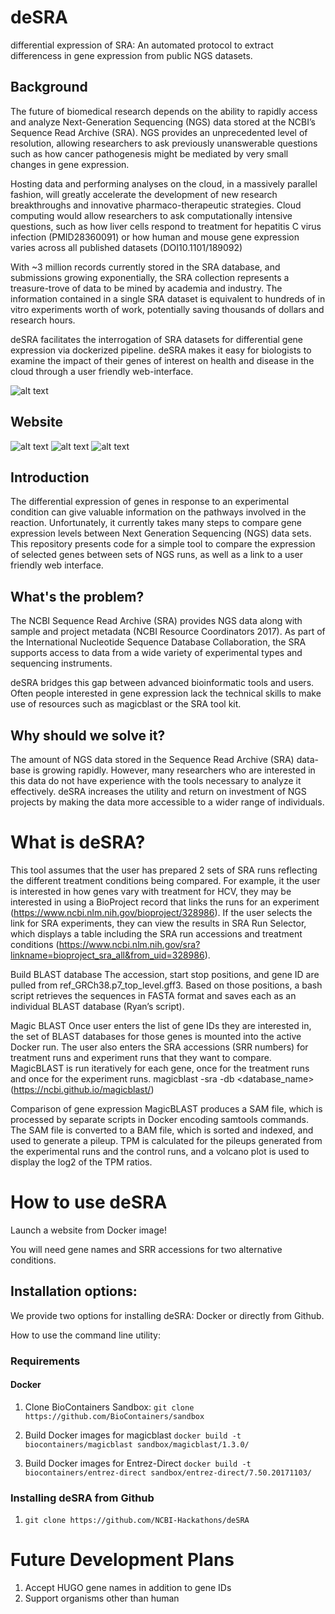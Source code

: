 # deSRA
differential expression of SRA: An automated protocol to extract differencess in gene expression from public NGS datasets.

## Background
The future of biomedical research depends on the ability to rapidly access and analyze Next-Generation Sequencing (NGS) data stored at the NCBI’s Sequence Read Archive (SRA). NGS provides an unprecedented level of resolution, allowing researchers to ask previously unanswerable questions such as how cancer pathogenesis might be mediated by very small changes in gene expression.
 
Hosting data and performing analyses on the cloud, in a massively parallel fashion, will greatly accelerate the development of new research breakthroughs and innovative pharmaco-therapeutic strategies. Cloud computing would allow researchers to ask computationally intensive questions, such as how liver cells respond to treatment for hepatitis C virus infection (PMID28360091) or how human and mouse gene expression varies across all published datasets (DOI10.1101/189092)
 
With ~3 million records currently stored in the SRA database, and submissions growing exponentially, the SRA collection represents a treasure-trove of data to be mined by academia and industry.  The information contained in a single SRA dataset is equivalent to hundreds of in vitro experiments worth of work, potentially saving thousands of dollars and research hours. 
 
deSRA facilitates the interrogation of SRA datasets for differential gene expression via dockerized pipeline. deSRA makes it easy for biologists to examine the impact of their genes of interest on health and disease in the cloud through a user friendly web-interface. 

![alt text](https://user-images.githubusercontent.com/12971527/32506375-62c19028-c3b2-11e7-9377-848b3e50016e.jpg "Overview Diagram")

## Website
![alt text](https://user-images.githubusercontent.com/12971527/32568276-c0a25ab8-c48b-11e7-8143-08cebecc6b1c.png "Input page")
![alt text](https://user-images.githubusercontent.com/12971527/32507427-6280a0ba-c3b5-11e7-8ecb-d24365631596.png "Output page")
![alt text](https://user-images.githubusercontent.com/12971527/32507439-6a004156-c3b5-11e7-8298-ced875e54c36.png "alternative graph")

## Introduction
The differential expression of genes in response to an experimental condition can give valuable information on the pathways involved in the reaction. Unfortunately, it currently takes many steps to compare gene expression levels between Next Generation Sequencing (NGS) data sets. This repository presents code for a simple tool to compare the expression of selected genes between sets of NGS runs, as well as a link to a user friendly web interface.

## What's the problem?
The NCBI Sequence Read Archive (SRA) provides NGS data along with sample and project metadata (NCBI Resource Coordinators 2017). As part of the International Nucleotide Sequence Database Collaboration, the SRA supports access to data from a wide variety of experimental types and sequencing instruments. 

deSRA bridges this gap between advanced bioinformatic tools and users.
Often people interested in gene expression lack the technical skills to make use of resources such as magicblast or the SRA tool kit.  

## Why should we solve it?

The amount of NGS data stored in the Sequence Read Archive (SRA) data-base is growing rapidly. However, many researchers who are interested in this data do not have experience with the tools necessary to analyze it effectively. deSRA increases the utility and return on investment of NGS projects by making the data more accessible to a wider range of individuals.

# What is deSRA?

This tool assumes that the user has prepared 2 sets of SRA runs reflecting the different treatment conditions being compared. For example, it the user is interested in how genes vary with treatment for HCV, they may be interested in using a BioProject record that links the runs for an experiment (https://www.ncbi.nlm.nih.gov/bioproject/328986). If the user selects the link for SRA experiments, they can view the results in SRA Run Selector, which displays a table including the SRA run accessions and treatment conditions (https://www.ncbi.nlm.nih.gov/sra?linkname=bioproject_sra_all&from_uid=328986). 

Build BLAST database
The accession, start stop positions, and gene ID are pulled from ref_GRCh38.p7_top_level.gff3. Based on those positions, a bash script retrieves the sequences in FASTA format and saves each as an individual BLAST database (Ryan’s script). 

Magic BLAST
Once user enters the list of gene IDs they are interested in, the set of BLAST databases for those genes is mounted into the active Docker run. The user also enters the SRA accessions (SRR numbers) for treatment runs and experiment runs that they want to compare. MagicBLAST is run iteratively for each gene, once for the treatment runs and once for the experiment runs. 
magicblast -sra <accession> -db <database_name> (https://ncbi.github.io/magicblast/)

Comparison of gene expression
MagicBLAST produces a SAM file, which is processed by separate scripts in Docker encoding samtools commands. The SAM file is converted to a BAM file, which is sorted and indexed, and used to generate a pileup. TPM is calculated for the pileups generated from the experimental runs and the control runs, and a volcano plot is used to display the log2 of the TPM ratios.

# How to use deSRA
Launch a website from Docker image!  

You will need gene names and SRR accessions for two alternative conditions. 

## Installation options:

We provide two options for installing deSRA: Docker or directly from Github.

How to use the command line utility:  

### Requirements

#### Docker

1. Clone BioContainers Sandbox:
    `git clone https://github.com/BioContainers/sandbox`

2. Build Docker images for magicblast
    `docker build -t biocontainers/magicblast sandbox/magicblast/1.3.0/`

3. Build Docker images for Entrez-Direct
 `docker build -t biocontainers/entrez-direct sandbox/entrez-direct/7.50.20171103/`

### Installing deSRA from Github

1. `git clone https://github.com/NCBI-Hackathons/deSRA`

# Future Development Plans

  1. Accept HUGO gene names in addition to gene IDs
  2. Support organisms other than human
